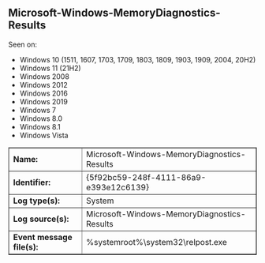## Microsoft-Windows-MemoryDiagnostics-Results

Seen on:
* Windows 10 (1511, 1607, 1703, 1709, 1803, 1809, 1903, 1909, 2004, 20H2)
* Windows 11 (21H2)
* Windows 2008
* Windows 2012
* Windows 2016
* Windows 2019
* Windows 7
* Windows 8.0
* Windows 8.1
* Windows Vista

<table border="1" class="docutils">
  <tbody>
    <tr>
      <td><b>Name:</b></td>
      <td>Microsoft-Windows-MemoryDiagnostics-Results</td>
    </tr>
    <tr>
      <td><b>Identifier:</b></td>
      <td>{5f92bc59-248f-4111-86a9-e393e12c6139}</td>
    </tr>
    <tr>
      <td><b>Log type(s):</b></td>
      <td>System</td>
    </tr>
    <tr>
      <td><b>Log source(s):</b></td>
      <td>Microsoft-Windows-MemoryDiagnostics-Results</td>
    </tr>
    <tr>
      <td><b>Event message file(s):</b></td>
      <td>%systemroot%\system32\relpost.exe</td>
    </tr>
  </tbody>
</table>

&nbsp;

